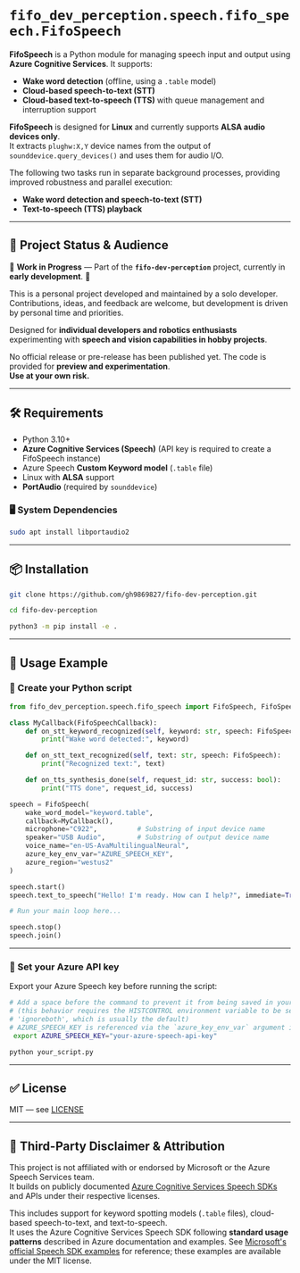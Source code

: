 # `fifo_dev_perception.speech.fifo_speech.FifoSpeech`

**FifoSpeech** is a Python module for managing speech input and output using **Azure Cognitive Services**. It supports:

- **Wake word detection** (offline, using a `.table` model)
- **Cloud-based speech-to-text (STT)**
- **Cloud-based text-to-speech (TTS)** with queue management and interruption support

**FifoSpeech** is designed for **Linux** and currently supports **ALSA audio devices only**.  
It extracts `plughw:X,Y` device names from the output of `sounddevice.query_devices()` and uses them for audio I/O.

The following two tasks run in separate background processes, providing improved robustness and parallel execution:

- **Wake word detection and speech-to-text (STT)**
- **Text-to-speech (TTS) playback**

---

## 🎯 Project Status & Audience

🚧 **Work in Progress** — Part of the **`fifo-dev-perception`** project, currently in **early development**. 🚧

This is a personal project developed and maintained by a solo developer.  
Contributions, ideas, and feedback are welcome, but development is driven by personal time and priorities.

Designed for **individual developers and robotics enthusiasts** experimenting with **speech and vision capabilities in hobby projects**.

No official release or pre-release has been published yet. The code is provided for **preview and experimentation**.  
**Use at your own risk.**

---

## 🛠️ Requirements

- Python 3.10+
- **Azure Cognitive Services (Speech)** (API key is required to create a FifoSpeech instance)
- Azure Speech **Custom Keyword model** (`.table` file)
- Linux with **ALSA** support
- **PortAudio** (required by `sounddevice`)

### 🖥️ System Dependencies

```bash
sudo apt install libportaudio2
```

---

## 📦 Installation

```bash
git clone https://github.com/gh9869827/fifo-dev-perception.git

cd fifo-dev-perception

python3 -m pip install -e .
```

---

## 🚀 Usage Example

### 📝 Create your Python script

```python
from fifo_dev_perception.speech.fifo_speech import FifoSpeech, FifoSpeechCallback

class MyCallback(FifoSpeechCallback):
    def on_stt_keyword_recognized(self, keyword: str, speech: FifoSpeech):
        print("Wake word detected:", keyword)

    def on_stt_text_recognized(self, text: str, speech: FifoSpeech):
        print("Recognized text:", text)

    def on_tts_synthesis_done(self, request_id: str, success: bool):
        print("TTS done", request_id, success)

speech = FifoSpeech(
    wake_word_model="keyword.table",
    callback=MyCallback(),
    microphone="C922",          # Substring of input device name
    speaker="USB Audio",        # Substring of output device name
    voice_name="en-US-AvaMultilingualNeural",
    azure_key_env_var="AZURE_SPEECH_KEY",
    azure_region="westus2"
)

speech.start()
speech.text_to_speech("Hello! I'm ready. How can I help?", immediate=True)

# Run your main loop here...

speech.stop()
speech.join()
```

---

### 🔐 Set your Azure API key

Export your Azure Speech key before running the script:

```bash
# Add a space before the command to prevent it from being saved in your bash shell history
# (this behavior requires the HISTCONTROL environment variable to be set to 'ignorespace' or
# 'ignoreboth', which is usually the default)
# AZURE_SPEECH_KEY is referenced via the `azure_key_env_var` argument in FifoSpeech
 export AZURE_SPEECH_KEY="your-azure-speech-api-key"

python your_script.py
```

---

## ✅ License

MIT — see [LICENSE](../../LICENSE)

---

## 📄 Third-Party Disclaimer & Attribution

This project is not affiliated with or endorsed by Microsoft or the Azure Speech Services team.  
It builds on publicly documented [Azure Cognitive Services Speech SDKs](https://learn.microsoft.com/azure/cognitive-services/speech-service/) and APIs under their respective licenses.

This includes support for keyword spotting models (`.table` files), cloud-based speech-to-text, and text-to-speech.  
It uses the Azure Cognitive Services Speech SDK following **standard usage patterns** described in Azure documentation and examples. See [Microsoft's official Speech SDK examples](https://github.com/Azure-Samples/cognitive-services-speech-sdk) for reference; these examples are available under the MIT license.
